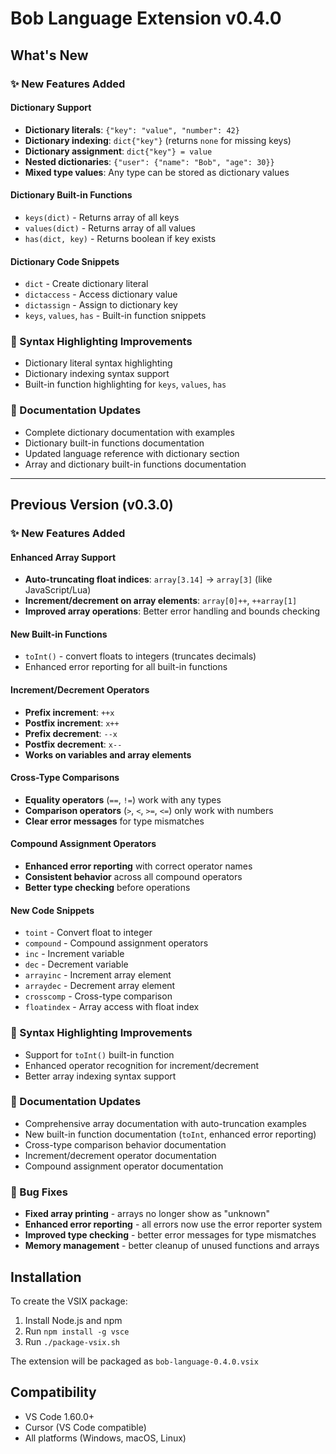 # Bob Language Extension v0.4.0

## What's New

### ✨ New Features Added

#### **Dictionary Support**
- **Dictionary literals**: `{"key": "value", "number": 42}`
- **Dictionary indexing**: `dict{"key"}` (returns `none` for missing keys)
- **Dictionary assignment**: `dict{"key"} = value`
- **Nested dictionaries**: `{"user": {"name": "Bob", "age": 30}}`
- **Mixed type values**: Any type can be stored as dictionary values

#### **Dictionary Built-in Functions**
- `keys(dict)` - Returns array of all keys
- `values(dict)` - Returns array of all values
- `has(dict, key)` - Returns boolean if key exists

#### **Dictionary Code Snippets**
- `dict` - Create dictionary literal
- `dictaccess` - Access dictionary value
- `dictassign` - Assign to dictionary key
- `keys`, `values`, `has` - Built-in function snippets

### 🎨 Syntax Highlighting Improvements
- Dictionary literal syntax highlighting
- Dictionary indexing syntax support
- Built-in function highlighting for `keys`, `values`, `has`

### 📝 Documentation Updates
- Complete dictionary documentation with examples
- Dictionary built-in functions documentation
- Updated language reference with dictionary section
- Array and dictionary built-in functions documentation

---

## Previous Version (v0.3.0)

### ✨ New Features Added

#### **Enhanced Array Support**
- **Auto-truncating float indices**: `array[3.14]` → `array[3]` (like JavaScript/Lua)
- **Increment/decrement on array elements**: `array[0]++`, `++array[1]`
- **Improved array operations**: Better error handling and bounds checking

#### **New Built-in Functions**
- `toInt()` - convert floats to integers (truncates decimals)
- Enhanced error reporting for all built-in functions

#### **Increment/Decrement Operators**
- **Prefix increment**: `++x`
- **Postfix increment**: `x++`
- **Prefix decrement**: `--x`
- **Postfix decrement**: `x--`
- **Works on variables and array elements**

#### **Cross-Type Comparisons**
- **Equality operators** (`==`, `!=`) work with any types
- **Comparison operators** (`>`, `<`, `>=`, `<=`) only work with numbers
- **Clear error messages** for type mismatches

#### **Compound Assignment Operators**
- **Enhanced error reporting** with correct operator names
- **Consistent behavior** across all compound operators
- **Better type checking** before operations

#### **New Code Snippets**
- `toint` - Convert float to integer
- `compound` - Compound assignment operators
- `inc` - Increment variable
- `dec` - Decrement variable
- `arrayinc` - Increment array element
- `arraydec` - Decrement array element
- `crosscomp` - Cross-type comparison
- `floatindex` - Array access with float index

### 🎨 Syntax Highlighting Improvements
- Support for `toInt()` built-in function
- Enhanced operator recognition for increment/decrement
- Better array indexing syntax support

### 📝 Documentation Updates
- Comprehensive array documentation with auto-truncation examples
- New built-in function documentation (`toInt`, enhanced error reporting)
- Cross-type comparison behavior documentation
- Increment/decrement operator documentation
- Compound assignment operator documentation

### 🐛 Bug Fixes
- **Fixed array printing** - arrays no longer show as "unknown"
- **Enhanced error reporting** - all errors now use the error reporter system
- **Improved type checking** - better error messages for type mismatches
- **Memory management** - better cleanup of unused functions and arrays

## Installation

To create the VSIX package:
1. Install Node.js and npm
2. Run `npm install -g vsce`
3. Run `./package-vsix.sh`

The extension will be packaged as `bob-language-0.4.0.vsix`

## Compatibility
- VS Code 1.60.0+
- Cursor (VS Code compatible)
- All platforms (Windows, macOS, Linux) 